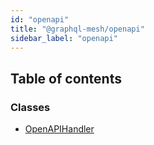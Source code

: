 ```yaml
---
id: "openapi"
title: "@graphql-mesh/openapi"
sidebar_label: "openapi"
---
```


## Table of contents

### Classes

- [OpenAPIHandler](/docs/api/classes/handlers_openapi_src.OpenAPIHandler)
